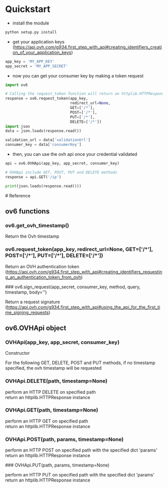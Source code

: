 # Quickstart

- install the module  

```bash
python setup.py install
```

- get your application keys (https://api.ovh.com/g934.first_step_with_api#creating_identifiers_creation_of_your_application_keys)  

```python
app_key = 'MY_APP_KEY'
app_secret = 'MY_APP_SECRET'
```

- now you can get your consumer key by making a token request

```python
import ov6

# Calling the request_token function will return an httplib.HTTPResponse object (or http.client.HTTPResponse for python3)
response = ov6.request_token(app_key,
                             redirect_url=None,
                             GET=['/*'],
                             POST=['/*'],
                             PUT=['/*'],
                             DELETE=['/*'])
import json
data = json.loads(response.read())

validation_url = data['validationUrl']
consumer_key = data['consumerKey']
```

- then, you can use the ovh api once your credential validated

```python
api = ov6.OVHApi(app_key, app_secret, consumer_key)

# OVHApi include GET, POST, PUT and DELETE methods
response = api.GET('/ip')

print(json.loads(response.read()))
```

# Reference


## ov6 functions

### ov6.get_ovh_timestamp()

Return the Ovh timestamp


### ov6.request_token(app_key, redirect_url=None, GET=['/\*'], POST=['/\*'], PUT=['/\*'], DELETE=['/\*'])

Return an OVH authentication token (https://api.ovh.com/g934.first_step_with_api#creating_identifiers_requesting_an_authentication_token_from_ovh)


### ov6.sign_request(app_secret, consumer_key, method, query, timestamp, body='')

Return a request signature (https://api.ovh.com/g934.first_step_with_api#using_the_api_for_the_first_time_signing_requests)


## ov6.OVHApi object

### OVHApi(app_key, app_secret, consumer_key)

Constructor

For the following GET, DELETE, POST and PUT methods, if no timestamp specified, the ovh timestamp will be requested

### OVHApi.DELETE(path, timestamp=None)

perform an HTTP DELETE on specified path  
return an httplib.HTTPResponse instance

### OVHApi.GET(path, timestamp=None)

perform an HTTP GET on specified path  
return an httplib.HTTPResponse instance

### OVHApi.POST(path, params, timestamp=None)

perform an HTTP POST on specified path with the specified dict 'params'  
return an httplib.HTTPResponse instance

### OVHApi.PUT(path, params, timestamp=None)

perform an HTTP PUT on specified path with the specified dict 'params'  
return an httplib.HTTPResponse instance
